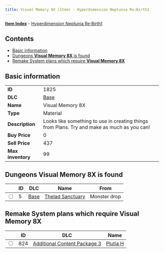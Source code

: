 ```yaml
---
title: Visual Memory 8X (Item) - Hyperdimension Neptunia Re;Birth1
---
```


[**Item Index**](/neptunia/rb1/item/index.html) - [Hyperdimension Neptunia Re;Birth1](/neptunia/rb1)

## Contents

- [Basic information](#basic-information)
- [Dungeons **Visual Memory 8X** is found](#dungeons-visual-memory-8x-is-found)
- [Remake System plans which require **Visual Memory 8X**](#remake-system-plans-which-require-visual-memory-8x)

## Basic information

|   |   |
| -- | -- |
| **ID** | 1825 |
| **DLC** | [Base](/neptunia/rb1/dlc/1-base.html) |
| **Name** | Visual Memory 8X |
| **Type** | Material |
| **Description** | Looks like something to use in creating things from Plans. Try and make as much as you can! |
| **Buy Price** | 0 |
| **Sell Price** | 437 |
| **Max inventory** | 99 |


## Dungeons **Visual Memory 8X** is found

|    | ID | DLC | Name | From |
| -- | -- | --- | ---- | ---- |
| <input type="checkbox" id="rb1-dungeon-1-5" class="trackbox" /> | 5 | [Base](/neptunia/rb1/dlc/1-base.html) | [Thelad Sanctuary](/neptunia/rb1/dungeon/1-5-thelad-sanctuary.html) | Monster drop |


## Remake System plans which require **Visual Memory 8X**

|    | ID | DLC | Name |
| -- | -- | --- | ---- |
| <input type="checkbox" id="rb1-quest-12-824" class="trackbox" /> | 824 | [Additional Content Package 3](/neptunia/rb1/dlc/12-pack3.html) | [Plutia H](/neptunia/rb1/quest/12-824-plutia-h.html) |
